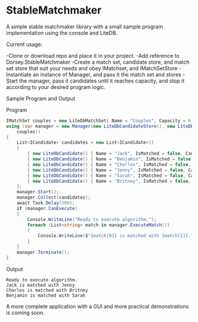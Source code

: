 # StableMatchmaker
A simple stable matchmaker library with a small sample program implementation using the console and LiteDB.

Current usage:

-Clone or download repo and place it in your project. -Add reference to Dorsey.StableMatchmaker -Create a match set, candidate store, and match set store that suit your needs and obey IMatchset, and IMatchSetStore -Instantiate an instance of Manager, and pass it the match set and stores -Start the manager, pass it candidates until it reaches capacity, and stop it according to your desired program logic.

Sample Program and Output

Program
```cs
IMatchSet couples = new LiteDbMatchSet{ Name = "Couples", Capacity = 6, IsReady = false };
using (var manager = new Manager(new LiteDbCandidateStore(), new LiteDbMatchSetStore(), 
    couples))
{
    List<ICandidate> candidates = new List<ICandidate>()
    {
        { new LiteDbCandidate() { Name = "Jack", IsMatched = false, CandidateType = CandidateType.Proposer, Preferences = new List<string>{ "Jenny", "Sarah", "Britney" }, MatchSetId = couples.Id }},
        { new LiteDbCandidate() { Name = "Benjamin", IsMatched = false, CandidateType = CandidateType.Proposer, Preferences = new List<string>{ "Sarah", "Britney", "Jenny",}, MatchSetId = couples.Id }},
        { new LiteDbCandidate() { Name = "Charles", IsMatched = false, CandidateType = CandidateType.Proposer, Preferences = new List<string>{ "Jenny", "Britney", "Sarah" }, MatchSetId = couples.Id }},
        { new LiteDbCandidate() { Name = "Jenny", IsMatched = false, CandidateType = CandidateType.Proposee, Preferences = new List<string>{ "Jack", "Benjamin", "Charles" }, MatchSetId = couples.Id }},
        { new LiteDbCandidate() { Name = "Sarah", IsMatched = false, CandidateType = CandidateType.Proposee, Preferences = new List<string>{ "Benjamin", "Jack", "Charles" }, MatchSetId = couples.Id }},
        { new LiteDbCandidate() { Name = "Britney", IsMatched = false, CandidateType = CandidateType.Proposee, Preferences = new List<string>{ "Chales", "Benjamin", "Jack" }, MatchSetId = couples.Id }}
    };
    manager.Start();
    manager.Collect(candidates);
    await Task.Delay(500);
    if (manager.CanExecute)
    {
        Console.WriteLine("Ready to execute algorithm.");
        foreach (List<string> match in manager.ExecuteMatch())
        {
            Console.WriteLine($"{match[0]} is matched with {match[1]}.");
        }
    }
    manager.Terminate();
}
```
Output
```
Ready to execute algorithm.
Jack is matched with Jenny
Charles is matched with Britney
Benjamin is matched with Sarah
```

A more complete application with a GUI and more practical demonstrations is coming soon.

